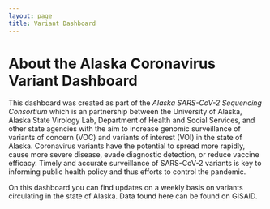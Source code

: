 ```yaml
---
layout: page
title: Variant Dashboard
---
```


# About the Alaska Coronavirus Variant Dashboard
This dashboard was created as part of the *Alaska SARS-CoV-2 Sequencing Consortium* which is an partnership between the University of Alaska, Alaska State Virology Lab, Department of Health and Social Services, and other state agencies with the aim to increase genomic surveillance of variants of concern (VOC) and variants of interest (VOI) in the state of Alaska.  Coronavirus variants have the potential to spread more rapidly, cause more severe disease, evade diagnostic detection, or reduce vaccine efficacy.  Timely and accurate surveillance of SARS-CoV-2 variants is key to informing public health policy and thus efforts to control the pandemic.

On this dashboard you can find updates on a weekly basis on variants circulating in the state of Alaska.  Data found here can be found on GISAID.
